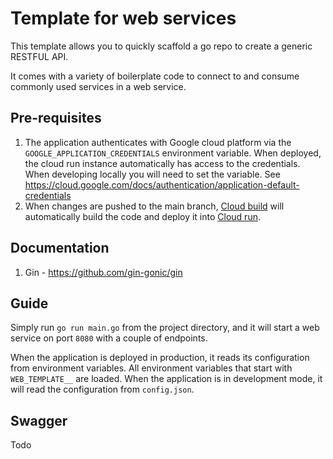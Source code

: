 # Template for web services
This template allows you to quickly scaffold a go repo to create a generic RESTFUL API.

It comes with a variety of boilerplate code to connect to and consume commonly used services in a web service.

## Pre-requisites
1. The application authenticates with Google cloud platform via the `GOOGLE_APPLICATION_CREDENTIALS` environment variable. When deployed, the cloud run instance automatically has access to the credentials. When developing locally you will need to set the variable. See https://cloud.google.com/docs/authentication/application-default-credentials
2. When changes are pushed to the main branch, [Cloud build](https://cloud.google.com/build?hl=en) will automatically build the code and deploy it into [Cloud run](https://cloud.google.com/run?hl=en).

## Documentation
1. Gin - https://github.com/gin-gonic/gin

## Guide
Simply run `go run main.go` from the project directory, and it will start a web service on port `8080` with a couple of endpoints.

When the application is deployed in production, it reads its configuration from environment variables. All environment variables that start with `WEB_TEMPLATE__` are loaded. When the application is in development mode, it will read the configuration from `config.json`.

## Swagger
Todo